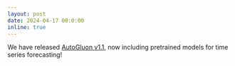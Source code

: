 ```yaml
---
layout: post
date: 2024-04-17 00:0:00
inline: true
---
```


We have released [AutoGluon v1.1](https://github.com/autogluon/autogluon/releases/tag/v1.1.0), now including pretrained models for time series forecasting!
